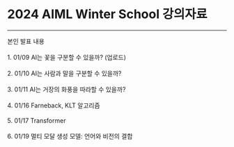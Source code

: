 # 2024 AIML Winter School 강의자료
<hr/>
본인 발표 내용<br/><br/>
1. 01/09 AI는 꽃을 구분할 수 있을까? (업로드)<br/><br/>
2. 01/10 AI는 사람과 말을 구분할 수 있을까?<br/><br/>
3. 01/11 AI는 거장의 화풍을 따라할 수 있을까?<br/><br/>
4. 01/16 Farneback, KLT 알고리즘<br/><br/>
5. 01/17 Transformer<br/><br/>
6. 01/19 멀티 모달 생성 모델: 언어와 비전의 결합<br/><br/>
